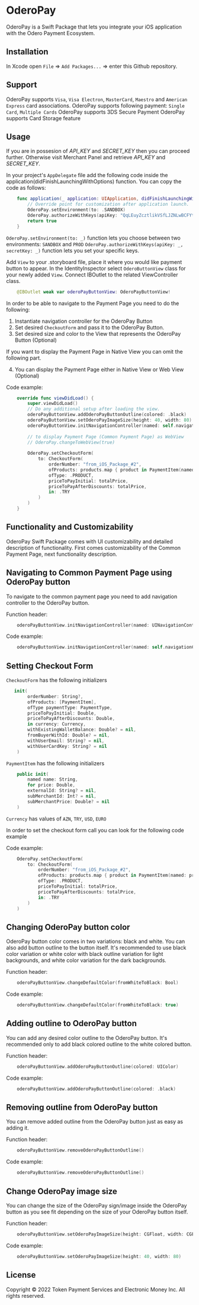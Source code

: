 # OderoPay

OderoPay is a Swift Package that lets you integrate your iOS application with the Odero Payment Ecosystem.

## Installation

In Xcode open `File` => `Add Packages...` => enter this Github repository.

## Support

OderoPay supports `Visa`, `Visa Electron`, `MasterCard`, `Maestro` and `American Express` card associations.
OderoPay supports following payment: `Single Card`, `Multiple Cards`
OderoPay supports 3DS Secure Payment
OderoPay supports Card Storage feature

## Usage

If you are in possesion of _API_KEY_ and _SECRET_KEY_ then you can proceed further. Otherwise visit Merchant Panel and retrieve _API_KEY_ and _SECRET_KEY_.

In your project's `AppDelegate` file add the following code inside the application(didFinishLaunchingWithOptions) function. You can copy the code as follows:

```swift
    func application(_ application: UIApplication, didFinishLaunchingWithOptions launchOptions: [UIApplication.LaunchOptionsKey: Any]?) -> Bool {
        // Override point for customization after application launch.
        OderoPay.setEnvironment(to: .SANDBOX)
        OderoPay.authorizeWithKeys(apiKey: "QqLEuyZcztlikVSfLJZNLwBCFYtphFzk", secretKey: "cONMqzNoYFvOshYuSjybwqJrbjJygian")
        return true
    }
```

`OderoPay.setEnvironment(to: _)` function lets you choose between two environments: `SANDBOX` and `PROD`
`OderoPay.authorizeWithKeys(apiKey: _, secretKey: _)` function lets you set your specific keys.

Add `View` to your .storyboard file, place it where you would like payment button to appear. In the
IdentityInspector select `OderoButtonView` class for your newly added `View`. Connect IBOutlet
to the related ViewController class.
 
```swift
    @IBOutlet weak var oderoPayButtonView: OderoPayButtonView!
```
In order to be able to navigate to the Payment Page you need to do the following:

1. Instantiate navigation controller for the OderoPay Button
2. Set desired `CheckoutForm` and pass it to the OderoPay Button.
3. Set desired size and color to the View that represents the OderoPay Button (Optional)

If you want to display the Payment Page in Native View you can omit the following part.

4. You can display the Payment Page either in Native View or Web View (Optional)

Code example:

```swift
    override func viewDidLoad() {
        super.viewDidLoad()
        // Do any additional setup after loading the view.        
        oderoPayButtonView.addOderoPayButtonOutline(colored: .black)
        oderoPayButtonView.setOderoPayImageSize(height: 40, width: 80)
        oderoPayButtonView.initNavigationController(named: self.navigationController!)
        
        // to display Payment Page (Common Payment Page) as WebView
        // OderoPay.changeToWebView(true)
        
        OderoPay.setCheckoutForm(
            to: CheckoutForm(
                orderNumber: "from_iOS_Package_#2",
                ofProducts: products.map { product in PaymentItem(named: product.name, for: product.totalPrice)},
                ofType: .PRODUCT,
                priceToPayInitial: totalPrice,
                priceToPayAfterDiscounts: totalPrice,
                in: .TRY
            )
        )
    }
```

## Functionality and Customizability

OderoPay Swift Package comes with UI customizability and detailed description of functionality. First comes customizability of the Common Payment Page, next functionality description.

## Navigating to Common Payment Page using OderoPay button

To navigate to the common payment page you need to add navigation controller to the OderoPay button.

Function header:

```swift
    oderoPayButtonView.initNavigationController(named: UINavigationController)
```

Code example:

```swift
    oderoPayButtonView.initNavigationController(named: self.navigationController!)
```

## Setting Checkout Form

`CheckoutForm` has the following initializers

```swift
   init(
        orderNumber: String?,
        ofProducts: [PaymentItem],
        ofType paymentType: PaymentType,
        priceToPayInitial: Double,
        priceToPayAfterDiscounts: Double,
        in currency: Currency,
        withExistingWalletBalance: Double? = nil,
        fromBuyerWithId: Double? = nil,
        withUserEmail: String? = nil,
        withUserCardKey: String? = nil
    )
```

`PaymentItem` has the following initializers

```swift
    public init(
        named name: String,
        for price: Double,
        externalId: String? = nil,
        subMerchantId: Int? = nil,
        subMerchantPrice: Double? = nil
    )
```

`Currency` has values of `AZN`, `TRY`, `USD`, `EURO`

In order to set the checkout form call you can look for the following code example

Code example:

```swift
    OderoPay.setCheckoutForm(
        to: CheckoutForm(
            orderNumber: "from_iOS_Package_#2",
            ofProducts: products.map { product in PaymentItem(named: product.name, for: product.totalPrice)},
            ofType: .PRODUCT,
            priceToPayInitial: totalPrice,
            priceToPayAfterDiscounts: totalPrice,
            in: .TRY
        )
    )
```


## Changing OderoPay button color

OderoPay button color comes in two variations: black and white. You can also add button outline to the button itself. It's recommended to use black color variation or white color with black outline variation for light backgrounds, and white color variation for the dark backgrounds.

Function header:

```swift
    oderoPayButtonView.changeDefaultColor(fromWhiteToBlack: Bool)
```

Code example:

```swift
    oderoPayButtonView.changeDefaultColor(fromWhiteToBlack: true)
```

## Adding outline to OderoPay button

You can add any desired color outline to the OderoPay button. It's recommended only to add black colored outline to the white colored button.

Function header:

```swift
    oderoPayButtonView.addOderoPayButtonOutline(colored: UIColor)
```

Code example:

```swift
    oderoPayButtonView.addOderoPayButtonOutline(colored: .black)
```

## Removing outline from OderoPay button

You can remove added outline from the OderoPay button just as easy as adding it.

Function header:

```swift
    oderoPayButtonView.removeOderoPayButtonOutline()
```

Code example:

```swift
    oderoPayButtonView.removeOderoPayButtonOutline()
```
      
## Change OderoPay image size

You can change the size of the OderoPay sign/image inside the OderoPay button as you see fit depending on the size of your OderoPay button itself.

Function header:

```swift
    oderoPayButtonView.setOderoPayImageSize(height: CGFloat, width: CGFloat)
```

Code example:

```swift
    oderoPayButtonView.setOderoPayImageSize(height: 40, width: 80)
```

## License

Copyright © 2022 Token Payment Services and Electronic Money Inc. All rights reserved.
